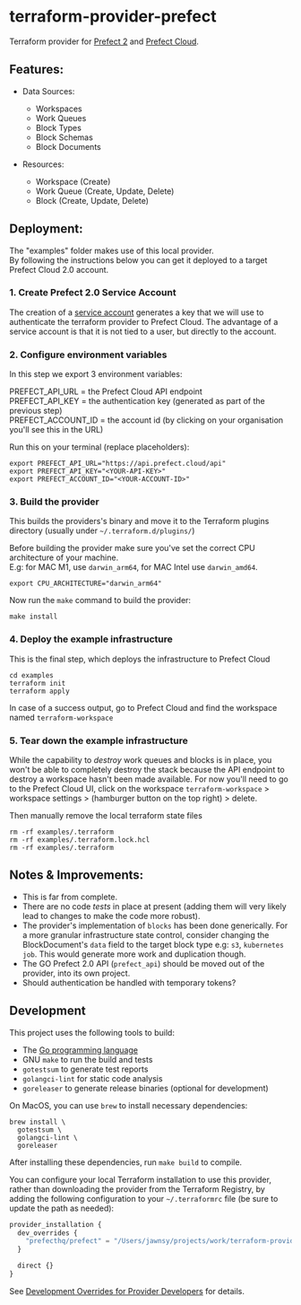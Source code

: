 # terraform-provider-prefect

Terraform provider for [Prefect 2](https://github.com/PrefectHQ/prefect) and [Prefect Cloud](https://app.prefect.cloud).

## Features:

* Data Sources:
    - Workspaces
    - Work Queues
    - Block Types
    - Block Schemas
    - Block Documents

* Resources:
    - Workspace (Create)
    - Work Queue (Create, Update, Delete)
    - Block (Create, Update, Delete)

## Deployment:
The "examples" folder makes use of this local provider.   
By following the instructions below you can get it deployed to a target Prefect Cloud 2.0 account.

### 1. Create Prefect 2.0 Service Account
The creation of a [service account](https://docs.prefect.io/ui/service-accounts/#create-a-service-account) generates a key that we will use to authenticate the terraform provider to Prefect Cloud. 
The advantage of a service account is that it is not tied to a user, but directly to the account.

### 2. Configure environment variables
In this step we export 3 environment variables:

PREFECT_API_URL = the Prefect Cloud API endpoint  
PREFECT_API_KEY = the authentication key (generated as part of the previous step)  
PREFECT_ACCOUNT_ID = the account id (by clicking on your organisation you'll see this in the URL)  

Run this on your terminal (replace placeholders):

```
export PREFECT_API_URL="https://api.prefect.cloud/api"
export PREFECT_API_KEY="<YOUR-API-KEY>"
export PREFECT_ACCOUNT_ID="<YOUR-ACCOUNT-ID>"
```
### 3. Build the provider
This builds the providers's binary and move it to the Terraform plugins directory (usually under `~/.terraform.d/plugins/`)

Before building the provider make sure you've set the correct CPU architecture of your machine.  
E.g: for MAC M1, use `darwin_arm64`, for MAC Intel use `darwin_amd64`.  
```
export CPU_ARCHITECTURE="darwin_arm64"
```
Now run the `make` command to build the provider:
```
make install
```

### 4. Deploy the example infrastructure
This is the final step, which deploys the infrastructure to Prefect Cloud
```
cd examples
terraform init
terraform apply
```

In case of a success output, go to Prefect Cloud and find the workspace named `terraform-workspace`   

### 5. Tear down the example infrastructure
While the capability to _destroy_ work queues and blocks is in place, you won't be able to completely destroy the stack because the API endpoint to destroy a workspace hasn't been made available. For now you'll need to go to the Prefect Cloud UI, click on the workspace `terraform-workspace` > workspace settings > (hamburger button on the top right) > delete.

Then manually remove the local terraform state files

```
rm -rf examples/.terraform
rm -rf examples/.terraform.lock.hcl
rm -rf examples/.terraform
```

## Notes & Improvements:
* This is far from complete.   
* There are no code _tests_ in place at present (adding them will very likely lead to changes to make the code more robust).  
* The provider's implementation of `blocks` has been done generically. For a more granular infrastructure state control, consider changing the BlockDocument's `data` field to the target block type e.g: `s3`, `kubernetes job`. This would generate more work and duplication though.   
* The GO Prefect 2.0 API (`prefect_api`) should be moved out of the provider, into its own project.  
* Should authentication be handled with temporary tokens?  

## Development

This project uses the following tools to build:

* The [Go programming language](https://go.dev/dl/)
* GNU `make` to run the build and tests
* `gotestsum` to generate test reports
* `golangci-lint` for static code analysis
* `goreleaser` to generate release binaries (optional for development)

On MacOS, you can use `brew` to install necessary dependencies:

```shell
brew install \
  gotestsum \
  golangci-lint \
  goreleaser
```

After installing these dependencies, run `make build` to compile.

You can configure your local Terraform installation to use this provider, rather than downloading the provider from the Terraform Registry, by adding the following configuration to your `~/.terraformrc` file (be sure to update the path as needed):

```terraform
provider_installation {
  dev_overrides {
    "prefecthq/prefect" = "/Users/jawnsy/projects/work/terraform-provider-prefect/build"
  }

  direct {}
}
```

See [Development Overrides for Provider Developers](https://developer.hashicorp.com/terraform/cli/config/config-file#development-overrides-for-provider-developers) for details.
